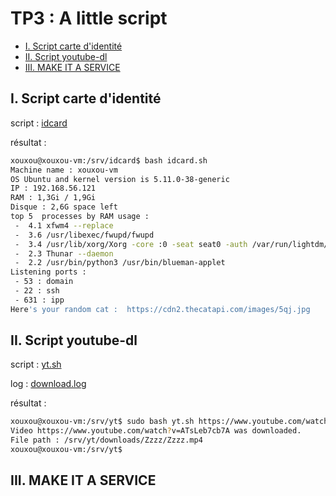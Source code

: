 # TP3 : A little script

- [I. Script carte d'identité](#pr1)
- [II. Script youtube-dl](#pr2)
- [III. MAKE IT A SERVICE](#pr3)

## I. Script carte d'identité <a name="pr1"></a>

script : [idcard](./idcard.sh)

résultat :
```bash
xouxou@xouxou-vm:/srv/idcard$ bash idcard.sh
Machine name : xouxou-vm
OS Ubuntu and kernel version is 5.11.0-38-generic
IP : 192.168.56.121
RAM : 1,3Gi / 1,9Gi
Disque : 2,6G space left
top 5  processes by RAM usage :
 -  4.1 xfwm4 --replace
 -  3.6 /usr/libexec/fwupd/fwupd
 -  3.4 /usr/lib/xorg/Xorg -core :0 -seat seat0 -auth /var/run/lightdm/root/:0 -nolisten tcp vt7 -novtswitch
 -  2.3 Thunar --daemon
 -  2.2 /usr/bin/python3 /usr/bin/blueman-applet
Listening ports :
 - 53 : domain
 - 22 : ssh
 - 631 : ipp
Here's your random cat :  https://cdn2.thecatapi.com/images/5qj.jpg
```

## II. Script youtube-dl <a name="pr2"></a>

script : [yt.sh](./yt.sh)

log : [download.log](./download.log)

résultat : 
```bash
xouxou@xouxou-vm:/srv/yt$ sudo bash yt.sh https://www.youtube.com/watch?v=ATsLeb7cb7A
Video https://www.youtube.com/watch?v=ATsLeb7cb7A was downloaded.
File path : /srv/yt/downloads/Zzzz/Zzzz.mp4
xouxou@xouxou-vm:/srv/yt$
```

## III. MAKE IT A SERVICE <a name="pr3"></a>